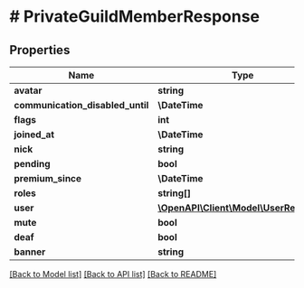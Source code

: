# # PrivateGuildMemberResponse

## Properties

Name | Type | Description | Notes
------------ | ------------- | ------------- | -------------
**avatar** | **string** |  | [optional]
**communication_disabled_until** | **\DateTime** |  | [optional]
**flags** | **int** |  |
**joined_at** | **\DateTime** |  |
**nick** | **string** |  | [optional]
**pending** | **bool** |  |
**premium_since** | **\DateTime** |  | [optional]
**roles** | **string[]** |  |
**user** | [**\OpenAPI\Client\Model\UserResponse**](UserResponse.md) |  |
**mute** | **bool** |  |
**deaf** | **bool** |  |
**banner** | **string** |  | [optional]

[[Back to Model list]](../../README.md#models) [[Back to API list]](../../README.md#endpoints) [[Back to README]](../../README.md)
